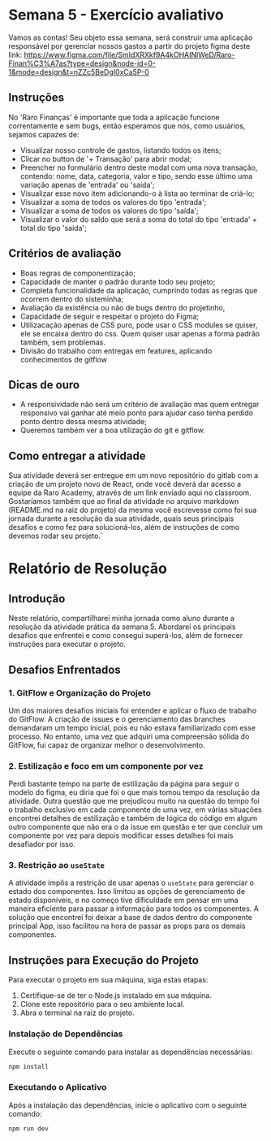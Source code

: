 # Semana 5 - Exercício avaliativo

Vamos as contas! Seu objeto essa semana, será construir uma aplicação responsável por gerenciar nossos gastos a partir do projeto figma deste link: https://www.figma.com/file/SmIdXRXkf9A4kOHAINlWeD/Raro-Finan%C3%A7as?type=design&node-id=0-1&mode=design&t=nZZc5BeDgI0xCa5P-0

## Instruções

No 'Raro Finanças' é importante que toda a aplicação funcione correntamente e sem bugs, então esperamos que nós, como usuários, sejamos capazes de:

- Visualizar nosso controle de gastos, listando todos os itens;
- Clicar no button de '+ Transação' para abrir modal;
- Preencher no formulário dentro deste modal com uma nova transação, contendo: nome, data, categoria, valor e tipo, sendo esse último uma variação apenas de 'entrada' ou 'saída';
- Visualizar esse novo item adicionando-o à lista ao terminar de criá-lo;
- Visualizar a soma de todos os valores do tipo 'entrada';
- Visualizar a soma de todos os valores do tipo 'saída';
- Visualizar o valor do saldo que será a soma do total do tipo 'entrada' + total do tipo 'saída';

## Critérios de avaliação

- Boas regras de componentização;
- Capacidade de manter o padrão durante todo seu projeto;
- Completa funcionalidade da aplicação, cumprindo todas as regras que ocorrem dentro do sisteminha;
- Avaliação da existência ou não de bugs dentro do projetinho,
- Capacidade de seguir e respeitar o projeto do Figma;
- Utilizacação apenas de CSS puro, pode usar o CSS modules se quiser, ele se encaixa dentro do css. Quem quiser usar apenas a forma padrão também, sem problemas.
- Divisão do trabalho com entregas em features, aplicando conhecimentos de gitflow

## Dicas de ouro

- A responsividade não será um critério de avaliação mas quem entregar responsivo vai ganhar até meio ponto para  ajudar caso tenha perdido ponto dentro dessa mesma atividade;
- Queremos também ver a boa utilização do git e gitflow.

## Como entregar a atividade

Sua atividade deverá ser entregue em um novo repositório do gitlab com a criação de um projeto novo de React, onde vocẽ deverá dar acesso a equipe da Raro Academy, através de um link enviado aqui no classroom. Gostaríamos também que ao final da atividade no arquivo markdown (README.md na raiz do projeto) da mesma você escrevesse como foi sua jornada durante a resolução da sua atividade, quais seus principais desafios e como fez para solucioná-los, além de instruções de como devemos rodar seu projeto.`


# Relatório de Resolução

## Introdução

Neste relatório, compartilharei minha jornada como aluno durante a resolução da atividade prática da semana 5. Abordarei os principais desafios que enfrentei e como consegui superá-los, além de fornecer instruções para executar o projeto.

## Desafios Enfrentados

### 1. GitFlow e Organização do Projeto

Um dos maiores desafios iniciais foi entender e aplicar o fluxo de trabalho do GitFlow. A criação de issues e o gerenciamento das branches demandaram um tempo inicial, pois eu não estava familiarizado com esse processo. No entanto, uma vez que adquiri uma compreensão sólida do GitFlow, fui capaz de organizar melhor o desenvolvimento.

### 2. Estilização e foco em um componente por vez

Perdi bastante tempo na parte de estilização da página para seguir o modelo do figma, eu diria que foi o que mais tomou tempo da resolução da atividade.
Outra questão que me prejudicou muito na questão do tempo foi o trabalho exclusivo em cada componente de uma vez, em várias situações encontrei detalhes de estilização e também de lógica do código em algum outro componente que não era o da issue em questão e ter que concluir um componente por vez para depois modificar esses detalhes foi mais desafiador por isso.

### 3. Restrição ao `useState`

A atividade impôs a restrição de usar apenas o `useState` para gerenciar o estado dos componentes. Isso limitou as opções de gerenciamento de estado disponíveis, e no começo tive dificuldade em pensar em uma maneira eficiente para passar a informação para todos os componentes. A solução que encontrei foi deixar a base de dados dentro do componente principal App, isso facilitou na hora de passar as props para os demais componentes.

## Instruções para Execução do Projeto

Para executar o projeto em sua máquina, siga estas etapas:

1. Certifique-se de ter o Node.js instalado em sua máquina.
2. Clone este repositório para o seu ambiente local.
3. Abra o terminal na raiz do projeto.

### Instalação de Dependências

Execute o seguinte comando para instalar as dependências necessárias:

```bash
npm install
```

### Executando o Aplicativo

Após a instalação das dependências, inicie o aplicativo com o seguinte comando:

```bash
npm run dev
```
